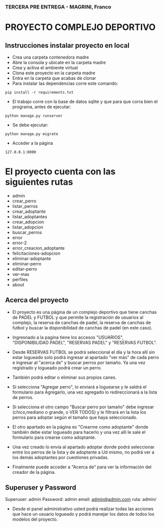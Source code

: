 ### TERCERA PRE ENTREGA  - MAGRINI, Franco
# PROYECTO COMPLEJO DEPORTIVO



## Instrucciones instalar proyecto en local
+ Crea una carpeta contenedora madre
+ Abre la consola y ubicate en la carpeta madre
+ Crea y activa el ambiente virtual
+ Clona este proyecto en la carpeta madre
+ Entra en la carpeta que acabas de clonar
+ Para instalar las dependencias corre este comando:

```
pip install -r requirements.txt
```
+ El trabajo corre con la base de datos sqlite y que para que corra bien el programa, antes de ejecutar: 

```
python manage.py runserver 
```
+ Se debe ejecutar:
```
python manage.py migrate
```

+ Acceder a la página
```
127.0.0.1:8000
```
# El proyecto cuenta con las siguientes rutas
+ admin
+ crear_perro
+ listar_perros
+ crear_adoptante
+ listar_adoptantes
+ crear_adopcion
+ listar_adopcion
+ buscar_perros
+ error
+ error-2
+ error_creacion_adoptante
+ felicitaciones-adopcion
+ eliminar-adoptante
+ eliminar-perro
+ editar-perro
+ ver-mas
+ perfiles
+ about

## Acerca del proyecto
+ El proyecto es una página de un complejo deportivo que tiene canchas de PADEL y FUTBOL y que permite la registración de usuarios al complejo, la reserva de canchas de padel, la reserva de canchas de futbol y buscar la disponibilidad de canchas de padel (en este caso).

+ Ingresnado a la pagina tiene los accesos "USUARIOS", "DISPONIBILIDAD PADEL", "RESERVAS PADEL" y "RESERVAS FUTBOL".

+ Desde RESERVAS FUTBOL se podrá seleccional el día y la hora allí sin estar logueado solo podrá ingresar al apartado "ver más" de cada perro e ingresar al "acerca de" y buscar perros por tamaño. Ya una vez registrado y logueado podrá crear un perro.
+ También podrá editar o eliminar sus propios canes.
+ Si selecciona "Agregar perro", lo enviará a loguearse y le saldrá el formulario para Agregarlo, una vez agregado lo redireccionará a la lista de perros.
+ Si selecciona el otro campo "Buscar perro por tamaño" debe ingresar (chico,mediano o grande, o VER TODOS) 
y le filtrará en la lista los perros para adoptar según el tamaño que haya seleccionado.
+ El otro apartado en la página es "Crearme como adoptante" donde también debe estar logueado para hacerlo
y una vez allí le sale el formulario para crearse como adoptante.
+ Una vez creado lo envía al apartado adoptar donde podrá seleccionar entre los perros de la lista y de adoptante a Ud mismo, no podrá ver a los demás adoptantes por cuestiones privadas.
+ Finalmente puede acceder a "Acerca de" para ver la información del creador de la página.

## Superuser y Password
Superuser: admin
Password: admin
email: admin@admin.com
ruta: admin/

+ Desde el panel administrativo usted podrá realizar todas las acciones que hace un usuario logueado y podrá manejar los datos de todos los modelos del proyecto.